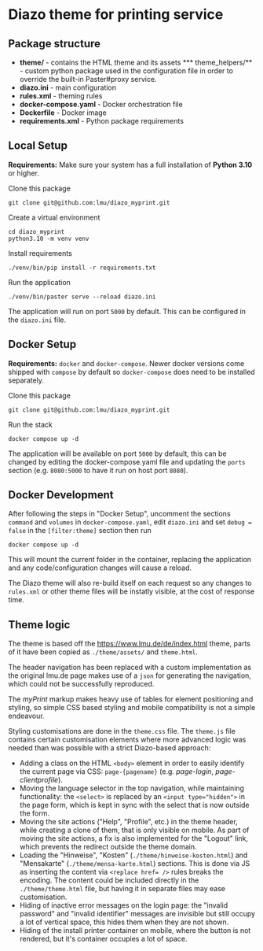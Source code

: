 # Diazo theme for printing service


## Package structure

* **theme/** - contains the HTML theme and its assets
*** theme_helpers/** - custom python package used in the configuration file in order to override the built-in Paster#proxy service.
* **diazo.ini** - main configuration
* **rules.xml** - theming rules
* **docker-compose.yaml** - Docker orchestration file
* **Dockerfile** - Docker image
* **requirements.xml** - Python package requirements

## Local Setup

**Requirements:** Make sure your system has a full installation of **Python 3.10** or higher.

Clone this package

```shell
git clone git@github.com:lmu/diazo_myprint.git
```

Create a virtual environment

```shell
cd diazo_myprint
python3.10 -m venv venv
```

Install requirements

```shell
./venv/bin/pip install -r requirements.txt
```


Run the application

```shell
./venv/bin/paster serve --reload diazo.ini
```

The application will run on port `5000` by default. This can be configured in the `diazo.ini` file.

## Docker Setup

**Requirements:** `docker` and `docker-compose`. Newer docker versions come shipped with `compose` by default so `docker-compose` does need to be installed separately.

Clone this package

```shell
git clone git@github.com:lmu/diazo_myprint.git
```

Run the stack

```shell
docker compose up -d
```

The application will be available on port `5000` by default, this can be changed by editing the docker-compose.yaml file and updating the `ports` section (e.g. `8080:5000` to have it run on host port `8080`).

## Docker Development

After following the steps in "Docker Setup", uncomment the sections `command` and `volumes` in `docker-compose.yaml`, edit `diazo.ini` and set `debug = false` in the `[filter:theme]` section then run 

```shell
docker compose up -d
```

This will mount the current folder in the container, replacing the application and any code/configuration changes will cause a reload. 

The Diazo theme will also re-build itself on each request so any changes to `rules.xml` or other theme files will be instatly visible, at the cost of response time.

## Theme logic

The theme is based off the https://www.lmu.de/de/index.html theme, parts of it have been copied as `./theme/assets/` and `theme.html`.

The header navigation has been replaced with a custom implementation as the original lmu.de page makes use of a `json` for generating the navigation, which could not be successfully reproduced.

The *myPrint* markup makes heavy use of tables for element positioning and styling, so simple CSS based styling and mobile compatibility is not a simple endeavour.

Styling customisations are done in the `theme.css` file. The `theme.js` file contains certain customisation elements where more advanced logic was needed than was possible with a strict Diazo-based approach:

* Adding a class on the HTML `<body>` element in order to easily identify the current page via CSS: `page-{pagename}` (e.g. *page-login*, *page-clientprofile*).
* Moving the language selector in the top navigation, while maintaining functionality: the `<select>` is replaced by an `<input type="hidden">` in the page form, which is kept in sync with the select that is now outside the form.
* Moving the site actions ("Help", "Profile", etc.) in the theme header, while creating a clone of them, that is only visible on mobile. As part of moving the site actions, a fix is also implemented for the "Logout" link, which prevents the redirect outside the theme domain.
* Loading the "Hinweise", "Kosten" (`./theme/hinweise-kosten.html`) and "Mensakarte" (`./theme/mensa-karte.html`) sections. This is done via JS as inserting the content via `<replace href= />` rules breaks the encoding. The content could be included directly in the `./theme/theme.html` file, but having it in separate files may ease customisation.
* Hiding of inactive error messages on the login page: the "invalid password" and "invalid identifier" messages are invisible but still occupy a lot of vertical space, this hides them when they are not shown.
* Hiding of the install printer container on mobile, where the button is not rendered, but it's container occupies a lot of space.